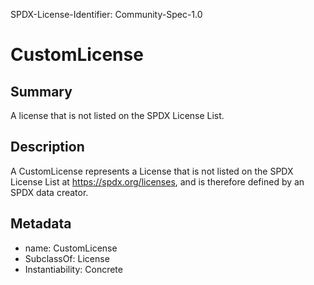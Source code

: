 SPDX-License-Identifier: Community-Spec-1.0

# CustomLicense

## Summary

A license that is not listed on the SPDX License List.

## Description

A CustomLicense represents a License that is not listed on the SPDX License
List at https://spdx.org/licenses, and is therefore defined by an SPDX data
creator.

## Metadata

- name: CustomLicense
- SubclassOf: License
- Instantiability: Concrete
